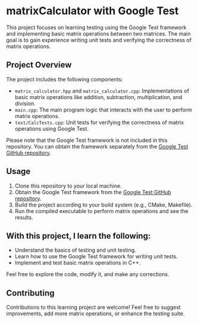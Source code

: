 # matrixCalculator with Google Test

This project focuses on learning testing using the Google Test framework and implementing basic matrix operations between two matrices. The main goal is to gain experience writing unit tests and verifying the correctness of matrix operations.

## Project Overview

The project includes the following components:

- `matrix_calculator.hpp` and `matrix_calculator.cpp`: Implementations of basic matrix operations like addition, subtraction, multiplication, and division.
- `main.cpp`: The main program logic that interacts with the user to perform matrix operations.
- `test/CalcTests.cpp`: Unit tests for verifying the correctness of matrix operations using Google Test.

Please note that the Google Test framework is not included in this repository. You can obtain the framework separately from the [Google Test GitHub repository](https://github.com/google/googletest).

## Usage

1. Clone this repository to your local machine.
2. Obtain the Google Test framework from the [Google Test GitHub repository](https://github.com/google/googletest).
3. Build the project according to your build system (e.g., CMake, Makefile).
4. Run the compiled executable to perform matrix operations and see the results.

## With this project, I learn the following:

- Understand the basics of testing and unit testing.
- Learn how to use the Google Test framework for writing unit tests.
- Implement and test basic matrix operations in C++.

Feel free to explore the code, modify it, and make any corrections.

## Contributing

Contributions to this learning project are welcome! Feel free to suggest improvements, add more matrix operations, or enhance the testing suite.

